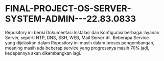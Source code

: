# FINAL-PROJECT-OS-SERVER-SYSTEM-ADMIN---22.83.0833
Repository ini berisi Dokumentasi Instalasi dan Konfigurasi berbagai layanan Server, seperti NTP, DNS, SSH, WEB, Mail Server dll. Beberapa Service yang dijelaskan dalam Repository ini masih dalam proses pengembangan, meaning masih ada beberap service yang progressnya masih 70% jadi, kedepannya akan dikembangkan lagi.

